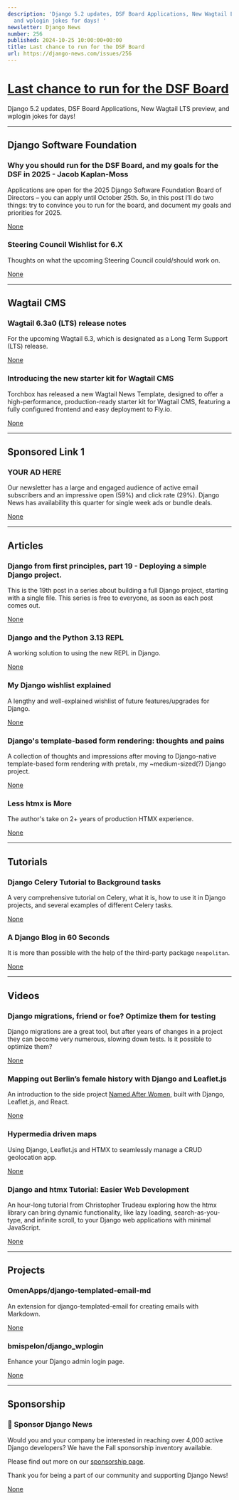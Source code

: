 ```yaml
---
description: 'Django 5.2 updates, DSF Board Applications, New Wagtail LTS preview,
  and wplogin jokes for days! '
newsletter: Django News
number: 256
published: 2024-10-25 10:00:00+00:00
title: Last chance to run for the DSF Board
url: https://django-news.com/issues/256
---
```


# [Last chance to run for the DSF Board](https://django-news.com/issues/256)

Django 5.2 updates, DSF Board Applications, New Wagtail LTS preview, and wplogin jokes for days! 

  ----

  ## Django Software Foundation

  ### Why you should run for the DSF Board, and my goals for the DSF in 2025 - Jacob Kaplan-Moss

  <p>Applications are open for the 2025 Django Software Foundation Board of Directors – you can apply until October 25th. So, in this post I’ll do two things: try to convince you to run for the board, and document my goals and priorities for 2025.</p>

  [None](None)

  ### Steering Council Wishlist for 6.X

  <p>Thoughts on what the upcoming Steering Council could/should work on.</p>

  [None](None)

  ----

  ## Wagtail CMS

  ### Wagtail 6.3a0 (LTS) release notes

  <p>For the upcoming Wagtail 6.3, which is designated as a Long Term Support (LTS) release.</p>

  [None](None)

  ### Introducing the new starter kit for Wagtail CMS

  <p>Torchbox has released a new Wagtail News Template, designed to offer a high-performance, production-ready starter kit for Wagtail CMS, featuring a fully configured frontend and easy deployment to Fly.io.</p>

  [None](None)

  ----

  ## Sponsored Link 1

  ### YOUR AD HERE

  <p>Our newsletter has a large and engaged audience of active email subscribers and an impressive open (59%) and click rate (29%). Django News has availability this quarter for single week ads or bundle deals.</p>

  [None](None)

  ----

  ## Articles

  ### Django from first principles, part 19 - Deploying a simple Django project.

  <p>This is the 19th post in a series about building a full Django project, starting with a single file. This series is free to everyone, as soon as each post comes out.</p>

  [None](None)

  ### Django and the Python 3.13 REPL

  <p>A working solution to using the new REPL in Django.</p>

  [None](None)

  ### My Django wishlist explained

  <p>A lengthy and well-explained wishlist of future features/upgrades for Django.</p>

  [None](None)

  ### Django's template-based form rendering: thoughts and pains

  <p>A collection of thoughts and impressions after moving to Django-native template-based form rendering with pretalx, my ~medium-sized(?) Django project.</p>

  [None](None)

  ### Less htmx is More

  <p>The author's take on 2+ years of production HTMX experience.</p>

  [None](None)

  ----

  ## Tutorials

  ### Django Celery Tutorial to Background tasks

  <p>A very comprehensive tutorial on Celery, what it is, how to use it in Django projects, and several examples of different Celery tasks.</p>

  [None](None)

  ### A Django Blog in 60 Seconds

  <p>It is more than possible with the help of the third-party package <code>neapolitan</code>.</p>

  [None](None)

  ----

  ## Videos

  ### Django migrations, friend or foe? Optimize them for testing

  <p>Django migrations are a great tool, but after years of changes in a project they can become very numerous, slowing down tests. Is it possible to optimize them?</p>

  [None](None)

  ### Mapping out Berlin’s female history with Django and Leaflet.js

  <p>An introduction to the side project <a href="https://cur.at/XivMcC9">Named After Women</a>, built with Django, Leaflet.js, and React.</p>

  [None](None)

  ### Hypermedia driven maps

  <p>Using Django, Leaflet.js and HTMX to seamlessly manage a CRUD geolocation app.</p>

  [None](None)

  ### Django and htmx Tutorial: Easier Web Development

  <p>An hour-long tutorial from Christopher Trudeau exploring how the htmx library can bring dynamic functionality, like lazy loading, search-as-you-type, and infinite scroll, to your Django web applications with minimal JavaScript.</p>

  [None](None)

  ----

  ## Projects

  ### OmenApps/django-templated-email-md

  <p>An extension for django-templated-email for creating emails with Markdown.</p>

  [None](None)

  ### bmispelon/django_wplogin

  <p>Enhance your Django admin login page.</p>

  [None](None)

  ----

  ## Sponsorship

  ### 🌟 Sponsor Django News

  <p>Would you and your company be interested in reaching over 4,000 active Django developers? We have the Fall sponsorship inventory available.</p>

<p>Please find out more on our <a href="https://cur.at/vsY7m6Q">sponsorship page</a>.</p>

<p>Thank you for being a part of our community and supporting Django News!</p>

  [None](None)